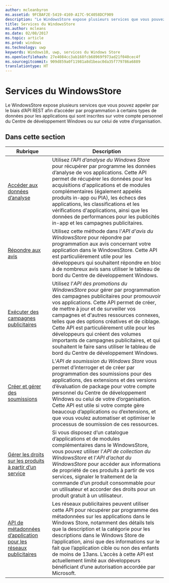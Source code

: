 ```yaml
---
author: mcleanbyron
ms.assetid: 9FCBAF2E-5419-4169-A17C-9C4058DCF909
description: "Le WindowsStore expose plusieurs services que vous pouvez appeler par le biais d’API REST afin d’accéder par programmation à certains types de données pour les applications qui sont inscrites sur votre compte personnel du Centre de développement Windows ou sur celui de votre d’organisation."
title: Services du WindowsStore
ms.author: mcleans
ms.date: 02/08/2017
ms.topic: article
ms.prod: windows
ms.technology: uwp
keywords: Windows10, uwp, services du Windows Store
ms.openlocfilehash: 27e4084cc3ab168fcb68969f973ad21f040cec4f
ms.sourcegitcommit: 909d859a0f11981a8d1beac0da35f779786a6889
translationtype: HT
---
```

# <a name="windows-store-services"></a>Services du WindowsStore

Le WindowsStore expose plusieurs services que vous pouvez appeler par le biais d’API REST afin d’accéder par programmation à certains types de données pour les applications qui sont inscrites sur votre compte personnel du Centre de développement Windows ou sur celui de votre d’organisation.

## <a name="in-this-section"></a>Dans cette section


| Rubrique            | Description                 |
|------------------|-----------------------------|
| [Accéder aux données d’analyse](access-analytics-data-using-windows-store-services.md) | Utilisez *l’API d’analyse du Windows Store* pour récupérer par programme les données d’analyse de vos applications. Cette API permet de récupérer les données pour les acquisitions d'applications et de modules complémentaires (également appelés produits in-app ou PIA), les échecs des applications, les classifications et les vérifications d'applications, ainsi que les données de performances pour les publicités in-app et les campagnes publicitaires. |
| [Répondre aux avis](respond-to-reviews-using-windows-store-services.md) | Utilisez cette méthode dans l'*API d'avis du WindowsStore* pour répondre par programmation aux avis concernant votre application dans le WindowsStore. Cette API est particulièrement utile pour les développeurs qui souhaitent répondre en bloc à de nombreux avis sans utiliser le tableau de bord du Centre de développement Windows.  |
| [Exécuter des campagnes publicitaires](run-ad-campaigns-using-windows-store-services.md) | Utilisez l'*API des promotions du WindowsStore* pour gérer par programmation des campagnes publicitaires pour promouvoir vos applications. Cette API permet de créer, de mettre à jour et de surveiller vos campagnes et d'autres ressources connexes, telles que des options créatives et de ciblage. Cette API est particulièrement utile pour les développeurs qui créent des volumes importants de campagnes publicitaires, et qui souhaitent le faire sans utiliser le tableau de bord du Centre de développement Windows. |
| [Créer et gérer des soumissions](create-and-manage-submissions-using-windows-store-services.md) | L’*API de soumission du Windows Store* vous permet d’interroger et de créer par programmation des soumissions pour des applications, des extensions et des versions d’évaluation de package pour votre compte personnel du Centre de développement Windows ou celui de votre d’organisation. Cette API est utile si votre compte gère beaucoup d’applications ou d’extensions, et que vous voulez automatiser et optimiser le processus de soumission de ces ressources. |
| [Gérer les droits sur les produits à partir d’un service](view-and-grant-products-from-a-service.md)  | Si vous disposez d’un catalogue d’applications et de modules complémentaires dans le WindowsStore, vous pouvez utiliser l'*API de collection du WindowsStore* et l'*API d’achat du WindowsStore* pour accéder aux informations de propriété de ces produits à partir de vos services, signaler le traitement de la commande d’un produit consommable pour un utilisateur et accorder des droits pour un produit gratuit à un utilisateur.  |
| [API de métadonnées d’application pour les réseaux publicitaires](app-metadata-api-for-advertising-networks.md)  | Les réseaux publicitaires peuvent utiliser cette API pour récupérer par programme des métadonnées sur les applications dans le Windows Store, notamment des détails tels que la description et la catégorie pour les descriptions dans le Windows Store de l’application, ainsi que des informations sur le fait que l’application cible ou non des enfants de moins de 13ans. L’accès à cette API est actuellement limité aux développeurs bénéficiant d’une autorisation accordée par Microsoft.  |
